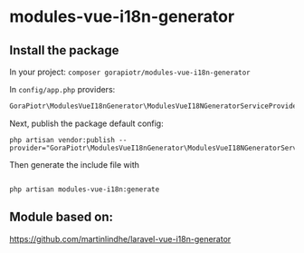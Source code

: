 # modules-vue-i18n-generator

## Install the package

In your project:
```composer gorapiotr/modules-vue-i18n-generator```

In ```config/app.php``` providers:

```php
GoraPiotr\ModulesVueI18nGenerator\ModulesVueI18NGeneratorServiceProvider::class,
```

Next, publish the package default config:

```
php artisan vendor:publish --provider="GoraPiotr\ModulesVueI18nGenerator\ModulesVueI18NGeneratorServiceProvider"
```

Then generate the include file with
```

php artisan modules-vue-i18n:generate
```

## Module based on: 
https://github.com/martinlindhe/laravel-vue-i18n-generator

